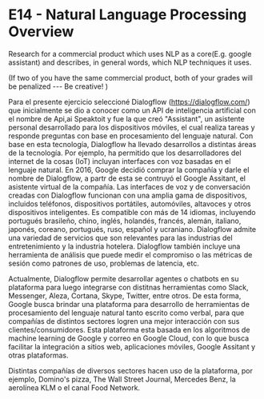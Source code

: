     
# E14 - Natural Language Processing Overview

Research for a commercial product which uses NLP as a core(E.g. google assistant) and describes, in general words, which NLP techniques it uses.

(If two of you have the same commercial product, both of your grades will be penalized --- Be creative! )

Para el presente ejercicio seleccioné Dialogflow (https://dialogflow.com/) que inicialmente se dio a conocer como un API de inteligencia artificial con el nombre de Api,ai Speaktoit y fue la que creó "Assistant", un asistente personal desarrollado para los dispositivos móviles, el cual realiza tareas y responde preguntas con base en procesamiento del lenguaje natural. Con base en esta tecnología, Dialogflow ha llevado desarrollos a distintas áreas de la tecnología. Por ejemplo, ha permitido que los desarrolladores del internet de la cosas (IoT) incluyan interfaces con voz basadas en el lenguaje natural. En 2016, Google decidió comprar la compañía y darle el nombre de Dialogflow, a partr de esta se contruyó el Google Assitant, el asistente virtual de la compañía. Las interfaces de voz y de conversación creadas con Dialogflow funcionan con una amplia gama de dispositivos, incluidos teléfonos, dispositivos portátiles, automóviles, altavoces y otros dispositivos inteligentes. Es compatible con más de 14 idiomas, incluyendo portugués brasileño, chino, inglés, holandés, francés, alemán, italiano, japonés, coreano, portugués, ruso, español y ucraniano. Dialogflow admite una variedad de servicios que son relevantes para las industrias del entretenimiento y la industria hotelera. Dialogflow también incluye una herramienta de análisis que puede medir el compromiso o las métricas de sesión como patrones de uso, problemas de latencia, etc.

Actualmente, Dialogflow permite desarrollar agentes o chatbots en su plataforma para luego integrarse con distitnas herramientas como Slack, Messenger, Aleza, Cortana, Skype, Twitter, entre otros. De esta forma, Google busca brindar una plataforma para desarrollo de herramientas de procesamiento del lenguaje natural tanto escrito como verbal, para que compañías de distintos sectores logren una mejor interacción con sus clientes/consumidores. Esta plataforma esta basada en los algoritmos de machine learning de Google y correo en Google Cloud, con lo que busca facilitar la integración a sitios web, aplicaciones móviles, Google Assitant y otras plataformas.

Distintas compañías de diversos sectores hacen uso de la plataforma, por ejemplo, Domino's pizza, The Wall Street Journal, Mercedes Benz, la aerolínea KLM o el canal Food Network.

